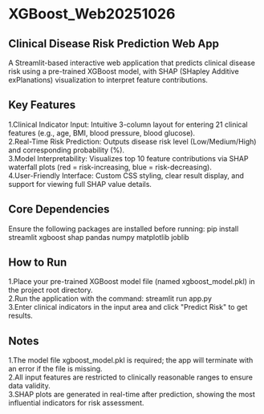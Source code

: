 # XGBoost_Web20251026

## Clinical Disease Risk Prediction Web App
A Streamlit-based interactive web application that predicts clinical disease risk using a pre-trained XGBoost model, with SHAP (SHapley Additive exPlanations) visualization to interpret feature contributions.

## Key Features
1.Clinical Indicator Input: Intuitive 3-column layout for entering 21 clinical features (e.g., age, BMI, blood pressure, blood glucose).<br>
2.Real-Time Risk Prediction: Outputs disease risk level (Low/Medium/High) and corresponding probability (%).<br>
3.Model Interpretability: Visualizes top 10 feature contributions via SHAP waterfall plots (red = risk-increasing, blue = risk-decreasing).<br>
4.User-Friendly Interface: Custom CSS styling, clear result display, and support for viewing full SHAP value details.

## Core Dependencies
Ensure the following packages are installed before running:  pip install streamlit xgboost shap pandas numpy matplotlib joblib

## How to Run
1.Place your pre-trained XGBoost model file (named xgboost_model.pkl) in the project root directory.<br>
2.Run the application with the command: streamlit run app.py<br>
3.Enter clinical indicators in the input area and click "Predict Risk" to get results.

## Notes
1.The model file xgboost_model.pkl is required; the app will terminate with an error if the file is missing.<br>
2.All input features are restricted to clinically reasonable ranges to ensure data validity.<br>
3.SHAP plots are generated in real-time after prediction, showing the most influential indicators for risk assessment.
